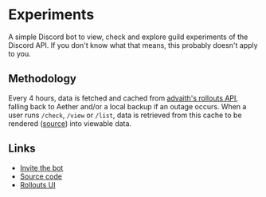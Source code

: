 # Experiments

A simple Discord bot to view, check and explore guild experiments of the Discord
API. If you don't know what that means, this probably doesn't apply to you.

## Methodology

Every 4 hours, data is fetched and cached from
[advaith's rollouts API](https://rollouts.advaith.io), falling back to Aether
and/or a local backup if an outage occurs. When a user runs `/check`, `/view` or
`/list`, data is retrieved from this cache to be rendered
([source](https://github.com/splatterxl/experiments/blob/main/src/render.ts))
into viewable data.

## Links

- [Invite the bot](https://discord.com/api/oauth2/authorize?client_id=957383358592217088&scope=applications.commands)
- [Source code](https://github.com/splatterxl/experiments)
- [Rollouts UI](https://rollouts.advaith.io)
